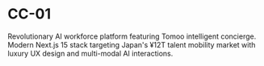 # CC-01
Revolutionary AI workforce platform featuring Tomoo intelligent concierge. Modern Next.js 15 stack targeting Japan's ¥12T talent mobility market with luxury UX design and multi-modal AI interactions.
